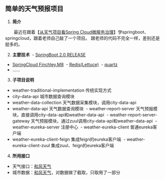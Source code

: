 ## 简单的天气预报项目

1. **简介**

&emsp;&emsp;最近在跟着【[从天气项目看Spring Cloud微服务治理](https://coding.imooc.com/class/187.html)】学springboot、springcloud，跟着老师自己敲了一个项目。
跟老师的代码不完全一样，差别还是挺多的。

2. **主要技术**
  - [SpringBoot 2.0 RELEASE](https://projects.spring.io/spring-boot/)
  - [SpringCloud Finchley.M8](http://projects.spring.io/spring-cloud/)
  - [Redis(Lettuce)](https://redis.io/)
  - [quartz](http://www.quartz-scheduler.org/)
  - ...... 

3. **子项目说明**

  - weather-traditional-implementation 传统实现方式
  - city-data-api 城市数据查询模块
  - weather-data-collection 天气数据采集模块，调用city-data-api
  - weather-data-api 天气数据查询模块
  - weather-report-server 天气预报模块，直接调用city-data-api和weather-data-api
  - weather-report-server-gateway 天气预报模块，通过zuul调用city-data-api和weather-data-api
  - weather-eureka-server 注册中心
  - weather-eureka-client 普通eureka客户端
  - weather-eureka-client-feign 集成feign的eureka客户端
  - weather-eureka-client-zuul 集成zuul、feign的eureka客户端

4. **所用接口**
 
 - 天气接口：[和风天气](https://www.heweather.com/documents/api/s6)
 - 城市数据：[和风天气](https://www.heweather.com/documents/city)，对数据做了截取，只取用了一部分

